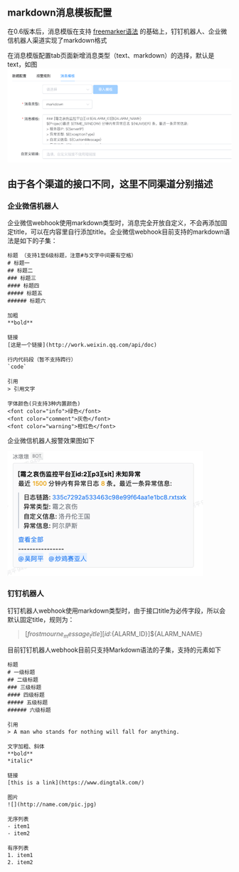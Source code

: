 ## markdown消息模板配置

在0.6版本后，消息模版在支持 [freemarker语法](./doc/wiki/template.md) 的基础上，钉钉机器人、企业微信机器人渠道实现了markdown格式

在消息模版配置tab页面新增消息类型（text、markdown）的选择，默认是text，如图
![img.png](./img/template_markdown_select.png)


## 由于各个渠道的接口不同，这里不同渠道分别描述

### 企业微信机器人
企业微信webhook使用markdown类型时，消息完全开放自定义，不会再添加固定title，可以在内容里自行添加title。企业微信webhook目前支持的markdown语法是如下的子集：
```
标题 （支持1至6级标题，注意#与文字中间要有空格）
# 标题一
## 标题二
### 标题三
#### 标题四
##### 标题五
###### 标题六

加粗
**bold**

链接
[这是一个链接](http://work.weixin.qq.com/api/doc)

行内代码段（暂不支持跨行）
`code`

引用
> 引用文字

字体颜色(只支持3种内置颜色)
<font color="info">绿色</font>
<font color="comment">灰色</font>
<font color="warning">橙红色</font>
```


企业微信机器人报警效果图如下

![img.png](./img/markdown_wechat_robot.png)

### 钉钉机器人
钉钉机器人webhook使用markdown类型时，由于接口title为必传字段，所以会默认固定title，规则为：
> [${frostmourne_message_title}][id:${ALARM_ID}]${ALARM_NAME}

目前钉钉机器人webhook目前只支持Markdown语法的子集，支持的元素如下

```
标题
# 一级标题
## 二级标题
### 三级标题
#### 四级标题
##### 五级标题
###### 六级标题
 
引用
> A man who stands for nothing will fall for anything.
 
文字加粗、斜体
**bold**
*italic*
 
链接
[this is a link](https://www.dingtalk.com/)
 
图片
![](http://name.com/pic.jpg)
 
无序列表
- item1
- item2
 
有序列表
1. item1
2. item2
```
